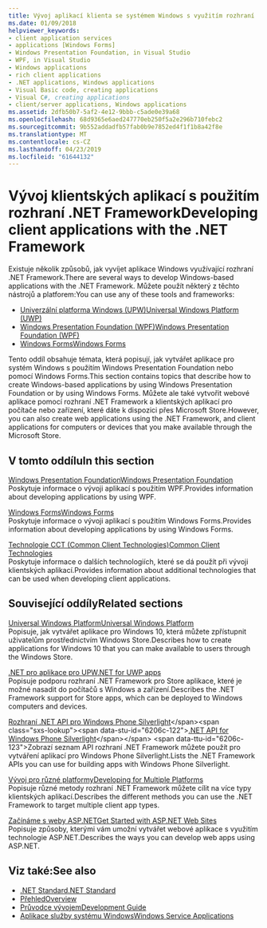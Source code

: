 ```yaml
---
title: Vývoj aplikací klienta se systémem Windows s využitím rozhraní .NET Framework
ms.date: 01/09/2018
helpviewer_keywords:
- client application services
- applications [Windows Forms]
- Windows Presentation Foundation, in Visual Studio
- WPF, in Visual Studio
- Windows applications
- rich client applications
- .NET applications, Windows applications
- Visual Basic code, creating applications
- Visual C#, creating applications
- client/server applications, Windows applications
ms.assetid: 2dfb50b7-5af2-4e12-9bbb-c5ade0e39a68
ms.openlocfilehash: 68d9365e6aed247770eb250f5a2e296b710febc2
ms.sourcegitcommit: 9b552addadfb57fab0b9e7852ed4f1f1b8a42f8e
ms.translationtype: MT
ms.contentlocale: cs-CZ
ms.lasthandoff: 04/23/2019
ms.locfileid: "61644132"
---
```

# <a name="developing-client-applications-with-the-net-framework"></a><span data-ttu-id="6206c-102">Vývoj klientských aplikací s použitím rozhraní .NET Framework</span><span class="sxs-lookup"><span data-stu-id="6206c-102">Developing client applications with the .NET Framework</span></span>

<span data-ttu-id="6206c-103">Existuje několik způsobů, jak vyvíjet aplikace Windows využívající rozhraní .NET Framework.</span><span class="sxs-lookup"><span data-stu-id="6206c-103">There are several ways to develop Windows-based applications with the .NET Framework.</span></span> <span data-ttu-id="6206c-104">Můžete použít některý z těchto nástrojů a platforem:</span><span class="sxs-lookup"><span data-stu-id="6206c-104">You can use any of these tools and frameworks:</span></span> 

* [<span data-ttu-id="6206c-105">Univerzální platforma Windows (UPW)</span><span class="sxs-lookup"><span data-stu-id="6206c-105">Universal Windows Platform (UWP)</span></span>](https://developer.microsoft.com/windows/apps)
* [<span data-ttu-id="6206c-106">Windows Presentation Foundation (WPF)</span><span class="sxs-lookup"><span data-stu-id="6206c-106">Windows Presentation Foundation (WPF)</span></span>](../../docs/framework/wpf/index.md)
* [<span data-ttu-id="6206c-107">Windows Forms</span><span class="sxs-lookup"><span data-stu-id="6206c-107">Windows Forms</span></span>](../../docs/framework/winforms/index.md)

<span data-ttu-id="6206c-108">Tento oddíl obsahuje témata, která popisují, jak vytvářet aplikace pro systém Windows s použitím Windows Presentation Foundation nebo pomocí Windows Forms.</span><span class="sxs-lookup"><span data-stu-id="6206c-108">This section contains topics that describe how to create Windows-based applications by using Windows Presentation Foundation or by using Windows Forms.</span></span> <span data-ttu-id="6206c-109">Můžete ale také vytvořit webové aplikace pomocí rozhraní .NET Framework a klientských aplikací pro počítače nebo zařízení, které dáte k dispozici přes Microsoft Store.</span><span class="sxs-lookup"><span data-stu-id="6206c-109">However, you can also create web applications using the .NET Framework, and client applications for computers or devices that you make available through the Microsoft Store.</span></span>
 
## <a name="in-this-section"></a><span data-ttu-id="6206c-110">V tomto oddílu</span><span class="sxs-lookup"><span data-stu-id="6206c-110">In this section</span></span>

[<span data-ttu-id="6206c-111">Windows Presentation Foundation</span><span class="sxs-lookup"><span data-stu-id="6206c-111">Windows Presentation Foundation</span></span>](../../docs/framework/wpf/index.md)  
<span data-ttu-id="6206c-112">Poskytuje informace o vývoji aplikací s použitím WPF.</span><span class="sxs-lookup"><span data-stu-id="6206c-112">Provides information about developing applications by using WPF.</span></span>

[<span data-ttu-id="6206c-113">Windows Forms</span><span class="sxs-lookup"><span data-stu-id="6206c-113">Windows Forms</span></span>](../../docs/framework/winforms/index.md)  
<span data-ttu-id="6206c-114">Poskytuje informace o vývoji aplikací s použitím Windows Forms.</span><span class="sxs-lookup"><span data-stu-id="6206c-114">Provides information about developing applications by using Windows Forms.</span></span>

[<span data-ttu-id="6206c-115">Technologie CCT (Common Client Technologies)</span><span class="sxs-lookup"><span data-stu-id="6206c-115">Common Client Technologies</span></span>](../../docs/framework/common-client-technologies/index.md)  
<span data-ttu-id="6206c-116">Poskytuje informace o dalších technologiích, které se dá použít při vývoji klientských aplikací.</span><span class="sxs-lookup"><span data-stu-id="6206c-116">Provides information about additional technologies that can be used when developing client applications.</span></span>

## <a name="related-sections"></a><span data-ttu-id="6206c-117">Související oddíly</span><span class="sxs-lookup"><span data-stu-id="6206c-117">Related sections</span></span>

[<span data-ttu-id="6206c-118">Universal Windows Platform</span><span class="sxs-lookup"><span data-stu-id="6206c-118">Universal Windows Platform</span></span>](https://developer.microsoft.com/windows/apps)  
<span data-ttu-id="6206c-119">Popisuje, jak vytvářet aplikace pro Windows 10, která můžete zpřístupnit uživatelům prostřednictvím Windows Store.</span><span class="sxs-lookup"><span data-stu-id="6206c-119">Describes how to create applications for Windows 10 that you can make available to users through the Windows Store.</span></span>

[<span data-ttu-id="6206c-120">.NET pro aplikace pro UPW</span><span class="sxs-lookup"><span data-stu-id="6206c-120">.NET for UWP apps</span></span>](https://msdn.microsoft.com/library/windows/apps/mt185501.aspx)  
<span data-ttu-id="6206c-121">Popisuje podporu rozhraní .NET Framework pro Store aplikace, které je možné nasadit do počítačů s Windows a zařízení.</span><span class="sxs-lookup"><span data-stu-id="6206c-121">Describes the .NET Framework support for Store apps, which can be deployed to Windows computers and devices.</span></span>

<span data-ttu-id="6206c-122">[Rozhraní .NET API pro Windows Phone Silverlight](https://docs.microsoft.com/previous-versions/windows/apps/jj207211\(v=vs.105\))</span><span class="sxs-lookup"><span data-stu-id="6206c-122">[.NET API for Windows Phone Silverlight](https://docs.microsoft.com/previous-versions/windows/apps/jj207211\(v=vs.105\))</span></span>  
<span data-ttu-id="6206c-123">Zobrazí seznam API rozhraní .NET Framework můžete použít pro vytváření aplikací pro Windows Phone Silverlight.</span><span class="sxs-lookup"><span data-stu-id="6206c-123">Lists the .NET Framework APIs you can use for building apps with Windows Phone Silverlight.</span></span>
  
[<span data-ttu-id="6206c-124">Vývoj pro různé platformy</span><span class="sxs-lookup"><span data-stu-id="6206c-124">Developing for Multiple Platforms</span></span>](../../docs/standard/cross-platform/index.md)  
<span data-ttu-id="6206c-125">Popisuje různé metody rozhraní .NET Framework můžete cílit na více typy klientských aplikací.</span><span class="sxs-lookup"><span data-stu-id="6206c-125">Describes the different methods you can use the .NET Framework to target multiple client app types.</span></span>

[<span data-ttu-id="6206c-126">Začínáme s weby ASP.NET</span><span class="sxs-lookup"><span data-stu-id="6206c-126">Get Started with ASP.NET Web Sites</span></span>](https://www.asp.net/get-started/websites)  
<span data-ttu-id="6206c-127">Popisuje způsoby, kterými vám umožní vytvářet webové aplikace s využitím technologie ASP.NET.</span><span class="sxs-lookup"><span data-stu-id="6206c-127">Describes the ways you can develop web apps using ASP.NET.</span></span>

## <a name="see-also"></a><span data-ttu-id="6206c-128">Viz také:</span><span class="sxs-lookup"><span data-stu-id="6206c-128">See also</span></span>

- [<span data-ttu-id="6206c-129">.NET Standard</span><span class="sxs-lookup"><span data-stu-id="6206c-129">.NET Standard</span></span>](../../docs/standard/net-standard.md)
- [<span data-ttu-id="6206c-130">Přehled</span><span class="sxs-lookup"><span data-stu-id="6206c-130">Overview</span></span>](../../docs/framework/get-started/overview.md)
- [<span data-ttu-id="6206c-131">Průvodce vývojem</span><span class="sxs-lookup"><span data-stu-id="6206c-131">Development Guide</span></span>](../../docs/framework/development-guide.md)
- [<span data-ttu-id="6206c-132">Aplikace služby systému Windows</span><span class="sxs-lookup"><span data-stu-id="6206c-132">Windows Service Applications</span></span>](../../docs/framework/windows-services/index.md)
